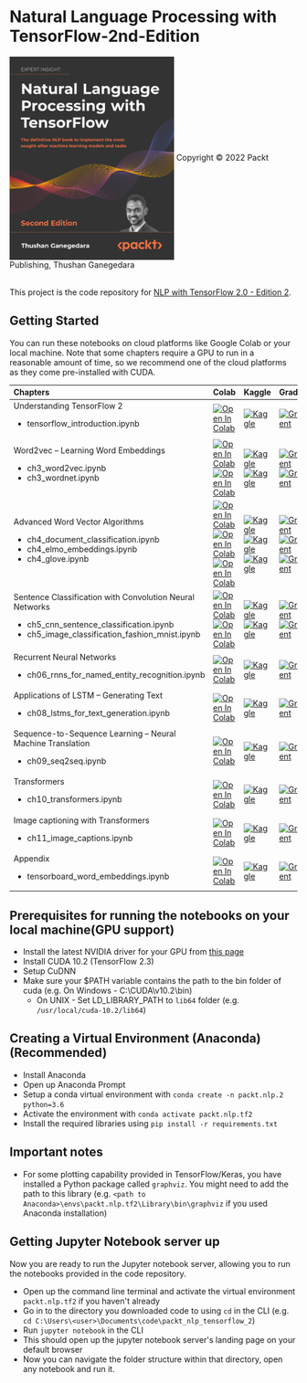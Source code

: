 # Natural Language Processing with TensorFlow-2nd-Edition
<img src="cover.png" height="356px" align="center">
Copyright © 2022 Packt Publishing, Thushan Ganegedara

<br />This project is the code repository for [NLP with TensorFlow 2.0 - Edition 2]().

## Getting Started

You can run these notebooks on cloud platforms like Google Colab or your local machine. Note that some chapters require a GPU to run in a reasonable amount of time, so we recommend one of the cloud platforms as they come pre-installed with CUDA.

| Chapters | Colab | Kaggle | Gradient | StudioLab |
| :-------- | :-------- | :-------| :------- |:------- |
| Understanding TensorFlow 2 <ul><li>tensorflow_introduction.ipynb</li></ul> | [![Open In Colab](https://colab.research.google.com/assets/colab-badge.svg)](https://colab.research.google.com/github/thushv89/packt_nlp_tensorflow_2/blob/master/Ch02-Understanding-TensorFlow/tensorflow_introduction.ipynb) | [![Kaggle](https://kaggle.com/static/images/open-in-kaggle.svg)](https://kaggle.com/kernels/welcome?src=https://github.com/thushv89/packt_nlp_tensorflow_2/blob/master/Ch02-Understanding-TensorFlow/tensorflow_introduction.ipynb) | [![Gradient](https://assets.paperspace.io/img/gradient-badge.svg)](https://console.paperspace.com/github/thushv89/packt_nlp_tensorflow_2/blob/master/Ch02-Understanding-TensorFlow/tensorflow_introduction.ipynb) | [![Open In SageMaker Studio Lab](https://studiolab.sagemaker.aws/studiolab.svg)](https://studiolab.sagemaker.aws/import/github/thushv89/packt_nlp_tensorflow_2/blob/master/Ch02-Understanding-TensorFlow/tensorflow_introduction.ipynb) |
| Word2vec – Learning Word Embeddings <ul><li>ch3_word2vec.ipynb</li><li>ch3_wordnet.ipynb</li></ul> | [![Open In Colab](https://colab.research.google.com/assets/colab-badge.svg)](https://colab.research.google.com/github/thushv89/packt_nlp_tensorflow_2/blob/master/Ch03-Word-Vectors/ch3_word2vec.ipynb) [![Open In Colab](https://colab.research.google.com/assets/colab-badge.svg)](https://colab.research.google.com/github/thushv89/packt_nlp_tensorflow_2/blob/master/Ch03-Word-Vectors/ch3_wordnet.ipynb) | [![Kaggle](https://kaggle.com/static/images/open-in-kaggle.svg)](https://kaggle.com/kernels/welcome?src=https://github.com/thushv89/packt_nlp_tensorflow_2/blob/master/Ch03-Word-Vectors/ch3_word2vec.ipynb) [![Kaggle](https://kaggle.com/static/images/open-in-kaggle.svg)](https://kaggle.com/kernels/welcome?src=https://github.com/thushv89/packt_nlp_tensorflow_2/blob/master/Ch03-Word-Vectors/ch3_wordnet.ipynb) | [![Gradient](https://assets.paperspace.io/img/gradient-badge.svg)](https://console.paperspace.com/github/thushv89/packt_nlp_tensorflow_2/blob/master/Ch03-Word-Vectors/ch3_word2vec.ipynb) [![Gradient](https://assets.paperspace.io/img/gradient-badge.svg)](https://console.paperspace.com/github/thushv89/packt_nlp_tensorflow_2/blob/master/Ch03-Word-Vectors/ch3_wordnet.ipynb) | [![Open In SageMaker Studio Lab](https://studiolab.sagemaker.aws/studiolab.svg)](https://studiolab.sagemaker.aws/import/github/thushv89/packt_nlp_tensorflow_2/blob/master/Ch03-Word-Vectors/ch3_word2vec.ipynb) [![Open In SageMaker Studio Lab](https://studiolab.sagemaker.aws/studiolab.svg)](https://studiolab.sagemaker.aws/import/github/thushv89/packt_nlp_tensorflow_2/blob/master/Ch03-Word-Vectors/ch3_wordnet.ipynb) |
| Advanced Word Vector Algorithms <ul><li>ch4_document_classification.ipynb</li><li>ch4_elmo_embeddings.ipynb</li><li>ch4_glove.ipynb</li></ul> | [![Open In Colab](https://colab.research.google.com/assets/colab-badge.svg)](https://colab.research.google.com/github/thushv89/packt_nlp_tensorflow_2/blob/master/Ch04-Advance-Word-Vectors/ch4_document_classification.ipynb) [![Open In Colab](https://colab.research.google.com/assets/colab-badge.svg)](https://colab.research.google.com/github/thushv89/packt_nlp_tensorflow_2/blob/master/Ch04-Advance-Word-Vectors/ch4_elmo_embeddings.ipynb) [![Open In Colab](https://colab.research.google.com/assets/colab-badge.svg)](https://colab.research.google.com/github/thushv89/packt_nlp_tensorflow_2/blob/master/Ch04-Advance-Word-Vectors/ch4_glove.ipynb) | [![Kaggle](https://kaggle.com/static/images/open-in-kaggle.svg)](https://kaggle.com/kernels/welcome?src=https://github.com/thushv89/packt_nlp_tensorflow_2/blob/master/Ch04-Advance-Word-Vectors/ch4_document_classification.ipynb) [![Kaggle](https://kaggle.com/static/images/open-in-kaggle.svg)](https://kaggle.com/kernels/welcome?src=https://github.com/thushv89/packt_nlp_tensorflow_2/blob/master/Ch04-Advance-Word-Vectors/ch4_elmo_embeddings.ipynb) [![Kaggle](https://kaggle.com/static/images/open-in-kaggle.svg)](https://kaggle.com/kernels/welcome?src=https://github.com/thushv89/packt_nlp_tensorflow_2/blob/master/Ch04-Advance-Word-Vectors/ch4_glove.ipynb) | [![Gradient](https://assets.paperspace.io/img/gradient-badge.svg)](https://console.paperspace.com/github/thushv89/packt_nlp_tensorflow_2/blob/master/Ch04-Advance-Word-Vectors/ch4_document_classification.ipynb) [![Gradient](https://assets.paperspace.io/img/gradient-badge.svg)](https://console.paperspace.com/github/thushv89/packt_nlp_tensorflow_2/blob/master/Ch04-Advance-Word-Vectors/ch4_elmo_embeddings.ipynb) [![Gradient](https://assets.paperspace.io/img/gradient-badge.svg)](https://console.paperspace.com/github/thushv89/packt_nlp_tensorflow_2/blob/master/Ch04-Advance-Word-Vectors/ch4_glove.ipynb) | [![Open In SageMaker Studio Lab](https://studiolab.sagemaker.aws/studiolab.svg)](https://studiolab.sagemaker.aws/import/github/thushv89/packt_nlp_tensorflow_2/blob/master/Ch04-Advance-Word-Vectors/ch4_document_classification.ipynb) [![Open In SageMaker Studio Lab](https://studiolab.sagemaker.aws/studiolab.svg)](https://studiolab.sagemaker.aws/import/github/thushv89/packt_nlp_tensorflow_2/blob/master/Ch04-Advance-Word-Vectors/ch4_elmo_embeddings.ipynb) [![Open In SageMaker Studio Lab](https://studiolab.sagemaker.aws/studiolab.svg)](https://studiolab.sagemaker.aws/import/github/thushv89/packt_nlp_tensorflow_2/blob/master/Ch04-Advance-Word-Vectors/ch4_glove.ipynb) |
| Sentence Classification with Convolution Neural Networks <ul><li>ch5_cnn_sentence_classification.ipynb</li><li>ch5_image_classification_fashion_mnist.ipynb</li></ul> | [![Open In Colab](https://colab.research.google.com/assets/colab-badge.svg)](https://colab.research.google.com/github/thushv89/packt_nlp_tensorflow_2/blob/master/Ch05-Sentence-Classification/ch5_cnn_sentence_classification.ipynb) [![Open In Colab](https://colab.research.google.com/assets/colab-badge.svg)](https://colab.research.google.com/github/thushv89/packt_nlp_tensorflow_2/blob/master/Ch05-Sentence-Classification/ch5_image_classification_fashion_mnist.ipynb) | [![Kaggle](https://kaggle.com/static/images/open-in-kaggle.svg)](https://kaggle.com/kernels/welcome?src=https://github.com/thushv89/packt_nlp_tensorflow_2/blob/master/Ch05-Sentence-Classification/ch5_cnn_sentence_classification.ipynb) [![Kaggle](https://kaggle.com/static/images/open-in-kaggle.svg)](https://kaggle.com/kernels/welcome?src=https://github.com/thushv89/packt_nlp_tensorflow_2/blob/master/Ch05-Sentence-Classification/ch5_image_classification_fashion_mnist.ipynb) | [![Gradient](https://assets.paperspace.io/img/gradient-badge.svg)](https://console.paperspace.com/github/thushv89/packt_nlp_tensorflow_2/blob/master/Ch05-Sentence-Classification/ch5_cnn_sentence_classification.ipynb) [![Gradient](https://assets.paperspace.io/img/gradient-badge.svg)](https://console.paperspace.com/github/thushv89/packt_nlp_tensorflow_2/blob/master/Ch05-Sentence-Classification/ch5_image_classification_fashion_mnist.ipynb) | [![Open In SageMaker Studio Lab](https://studiolab.sagemaker.aws/studiolab.svg)](https://studiolab.sagemaker.aws/import/github/thushv89/packt_nlp_tensorflow_2/blob/master/Ch05-Sentence-Classification/ch5_cnn_sentence_classification.ipynb) [![Open In SageMaker Studio Lab](https://studiolab.sagemaker.aws/studiolab.svg)](https://studiolab.sagemaker.aws/import/github/thushv89/packt_nlp_tensorflow_2/blob/master/Ch05-Sentence-Classification/ch5_image_classification_fashion_mnist.ipynb) |
| Recurrent Neural Networks <ul><li>ch06_rnns_for_named_entity_recognition.ipynb</li></ul> | [![Open In Colab](https://colab.research.google.com/assets/colab-badge.svg)](https://colab.research.google.com/github/thushv89/packt_nlp_tensorflow_2/blob/master/Ch06-Recurrent-Neural-Networks/ch06_rnns_for_named_entity_recognition.ipynb) | [![Kaggle](https://kaggle.com/static/images/open-in-kaggle.svg)](https://kaggle.com/kernels/welcome?src=https://github.com/thushv89/packt_nlp_tensorflow_2/blob/master/Ch06-Recurrent-Neural-Networks/ch06_rnns_for_named_entity_recognition.ipynb) | [![Gradient](https://assets.paperspace.io/img/gradient-badge.svg)](https://console.paperspace.com/github/thushv89/packt_nlp_tensorflow_2/blob/master/Ch06-Recurrent-Neural-Networks/ch06_rnns_for_named_entity_recognition.ipynb) | [![Open In SageMaker Studio Lab](https://studiolab.sagemaker.aws/studiolab.svg)](https://studiolab.sagemaker.aws/import/github/thushv89/packt_nlp_tensorflow_2/blob/master/Ch06-Recurrent-Neural-Networks/ch06_rnns_for_named_entity_recognition.ipynb) |
| Applications of LSTM – Generating Text <ul><li>ch08_lstms_for_text_generation.ipynb</li></ul> | [![Open In Colab](https://colab.research.google.com/assets/colab-badge.svg)](https://colab.research.google.com/github/thushv89/packt_nlp_tensorflow_2/blob/master/Ch08-Language-Modelling-with-LSTMs/ch08_lstms_for_text_generation.ipynb) | [![Kaggle](https://kaggle.com/static/images/open-in-kaggle.svg)](https://kaggle.com/kernels/welcome?src=https://github.com/thushv89/packt_nlp_tensorflow_2/blob/master/Ch08-Language-Modelling-with-LSTMs/ch08_lstms_for_text_generation.ipynb) | [![Gradient](https://assets.paperspace.io/img/gradient-badge.svg)](https://console.paperspace.com/github/thushv89/packt_nlp_tensorflow_2/blob/master/Ch08-Language-Modelling-with-LSTMs/ch08_lstms_for_text_generation.ipynb) | [![Open In SageMaker Studio Lab](https://studiolab.sagemaker.aws/studiolab.svg)](https://studiolab.sagemaker.aws/import/github/thushv89/packt_nlp_tensorflow_2/blob/master/Ch08-Language-Modelling-with-LSTMs/ch08_lstms_for_text_generation.ipynb) |
| Sequence-to-Sequence Learning – Neural Machine Translation <ul><li>ch09_seq2seq.ipynb</li></ul> | [![Open In Colab](https://colab.research.google.com/assets/colab-badge.svg)](https://colab.research.google.com/github/thushv89/packt_nlp_tensorflow_2/blob/master/Ch09-Seq2seq-Models/ch09_seq2seq.ipynb) | [![Kaggle](https://kaggle.com/static/images/open-in-kaggle.svg)](https://kaggle.com/kernels/welcome?src=https://github.com/thushv89/packt_nlp_tensorflow_2/blob/master/Ch09-Seq2seq-Models/ch09_seq2seq.ipynb) | [![Gradient](https://assets.paperspace.io/img/gradient-badge.svg)](https://console.paperspace.com/github/thushv89/packt_nlp_tensorflow_2/blob/master/Ch09-Seq2seq-Models/ch09_seq2seq.ipynb) | [![Open In SageMaker Studio Lab](https://studiolab.sagemaker.aws/studiolab.svg)](https://studiolab.sagemaker.aws/import/github/thushv89/packt_nlp_tensorflow_2/blob/master/Ch09-Seq2seq-Models/ch09_seq2seq.ipynb) |
| Transformers <ul><li>ch10_transformers.ipynb</li></ul> | [![Open In Colab](https://colab.research.google.com/assets/colab-badge.svg)](https://colab.research.google.com/github/thushv89/packt_nlp_tensorflow_2/blob/master/Ch10-Transformers/ch10_transformers.ipynb) | [![Kaggle](https://kaggle.com/static/images/open-in-kaggle.svg)](https://kaggle.com/kernels/welcome?src=https://github.com/thushv89/packt_nlp_tensorflow_2/blob/master/Ch10-Transformers/ch10_transformers.ipynb) | [![Gradient](https://assets.paperspace.io/img/gradient-badge.svg)](https://console.paperspace.com/github/thushv89/packt_nlp_tensorflow_2/blob/master/Ch10-Transformers/ch10_transformers.ipynb) | [![Open In SageMaker Studio Lab](https://studiolab.sagemaker.aws/studiolab.svg)](https://studiolab.sagemaker.aws/import/github/thushv89/packt_nlp_tensorflow_2/blob/master/Ch10-Transformers/ch10_transformers.ipynb) |
| Image captioning with Transformers <ul><li>ch11_image_captions.ipynb</li></ul> | [![Open In Colab](https://colab.research.google.com/assets/colab-badge.svg)](https://colab.research.google.com/github/thushv89/packt_nlp_tensorflow_2/blob/master/Ch11-Image-Caption-Generation/ch11_image_captions.ipynb) | [![Kaggle](https://kaggle.com/static/images/open-in-kaggle.svg)](https://kaggle.com/kernels/welcome?src=https://github.com/thushv89/packt_nlp_tensorflow_2/blob/master/Ch11-Image-Caption-Generation/ch11_image_captions.ipynb) | [![Gradient](https://assets.paperspace.io/img/gradient-badge.svg)](https://console.paperspace.com/github/thushv89/packt_nlp_tensorflow_2/blob/master/Ch11-Image-Caption-Generation/ch11_image_captions.ipynb) | [![Open In SageMaker Studio Lab](https://studiolab.sagemaker.aws/studiolab.svg)](https://studiolab.sagemaker.aws/import/github/thushv89/packt_nlp_tensorflow_2/blob/master/Ch11-Image-Caption-Generation/ch11_image_captions.ipynb) |
| Appendix <ul><li>tensorboard_word_embeddings.ipynb</li></ul> | [![Open In Colab](https://colab.research.google.com/assets/colab-badge.svg)](https://colab.research.google.com/github/thushv89/packt_nlp_tensorflow_2/blob/master/Appendix/tensorboard_word_embeddings.ipynb) | [![Kaggle](https://kaggle.com/static/images/open-in-kaggle.svg)](https://kaggle.com/kernels/welcome?src=https://github.com/thushv89/packt_nlp_tensorflow_2/blob/master/Appendix/tensorboard_word_embeddings.ipynb) | [![Gradient](https://assets.paperspace.io/img/gradient-badge.svg)](https://console.paperspace.com/github/thushv89/packt_nlp_tensorflow_2/blob/master/Appendix/tensorboard_word_embeddings.ipynb) | [![Open In SageMaker Studio Lab](https://studiolab.sagemaker.aws/studiolab.svg)](https://studiolab.sagemaker.aws/import/github/thushv89/packt_nlp_tensorflow_2/blob/master/Appendix/tensorboard_word_embeddings.ipynb) |

## Prerequisites for running the notebooks on your local machine(GPU support)

* Install the latest NVIDIA driver for your GPU from [this page](https://www.nvidia.com/download/index.aspx?lang=en-us)
* Install CUDA 10.2 (TensorFlow 2.3)
* Setup CuDNN
* Make sure your $PATH variable contains the path to the bin folder of cuda (e.g. On Windows - C:\CUDA\v10.2\bin)
  * On UNIX - Set LD_LIBRARY_PATH to `lib64` folder (e.g. `/usr/local/cuda-10.2/lib64`)

## Creating a Virtual Environment (Anaconda) (Recommended)

* Install Anaconda
* Open up Anaconda Prompt
* Setup a conda virtual environment with `conda create -n packt.nlp.2 python=3.6`
* Activate the environment with `conda activate packt.nlp.tf2`
* Install the required libraries using `pip install -r requirements.txt`

## Important notes

* For some plotting capability provided in TensorFlow/Keras, you have installed a Python package called `graphviz`. You might need to add the path to this library (e.g. `<path to Anaconda>\envs\packt.nlp.tf2\Library\bin\graphviz` if you used Anaconda installation)

## Getting Jupyter Notebook server up

Now you are ready to run the Jupyter notebook server, allowing you to run the notebooks provided in the code repository.

* Open up the command line terminal and activate the virtual environment `packt.nlp.tf2` if you haven't already
* Go in to the directory you downloaded code to using `cd` in the CLI (e.g. `cd C:\Users\<user>\Documents\code\packt_nlp_tensorflow_2`)
* Run `jupyter notebook` in the CLI
* This should open up the jupyter notebook server's landing page on your default browser
* Now you can navigate the folder structure within that directory, open any notebook and run it.

